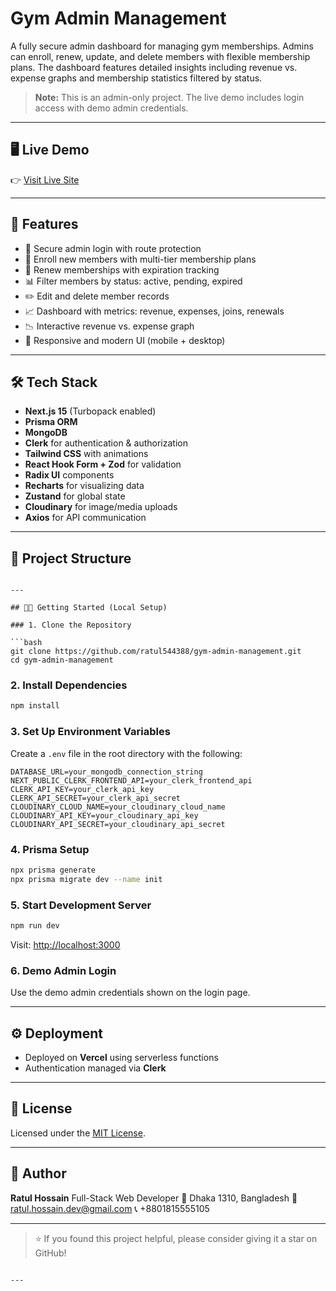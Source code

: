 # Gym Admin Management

A fully secure admin dashboard for managing gym memberships. Admins can enroll, renew, update, and delete members with flexible membership plans. The dashboard features detailed insights including revenue vs. expense graphs and membership statistics filtered by status.

> **Note:** This is an admin-only project. The live demo includes login access with demo admin credentials.

---

## 🖥️ Live Demo

👉 [Visit Live Site](https://gym-admin-management.vercel.app)

---

## 🚀 Features

- 🔐 Secure admin login with route protection
- 🧾 Enroll new members with multi-tier membership plans
- 🔁 Renew memberships with expiration tracking
- 📊 Filter members by status: active, pending, expired
- ✏️ Edit and delete member records
- 📈 Dashboard with metrics: revenue, expenses, joins, renewals
- 📉 Interactive revenue vs. expense graph
- 📱 Responsive and modern UI (mobile + desktop)

---

## 🛠️ Tech Stack

- **Next.js 15** (Turbopack enabled)
- **Prisma ORM**
- **MongoDB**
- **Clerk** for authentication & authorization
- **Tailwind CSS** with animations
- **React Hook Form + Zod** for validation
- **Radix UI** components
- **Recharts** for visualizing data
- **Zustand** for global state
- **Cloudinary** for image/media uploads
- **Axios** for API communication

---

## 📁 Project Structure

```

---

## 🧑‍💻 Getting Started (Local Setup)

### 1. Clone the Repository

```bash
git clone https://github.com/ratul544388/gym-admin-management.git
cd gym-admin-management
````

### 2. Install Dependencies

```bash
npm install
```

### 3. Set Up Environment Variables

Create a `.env` file in the root directory with the following:

```env
DATABASE_URL=your_mongodb_connection_string
NEXT_PUBLIC_CLERK_FRONTEND_API=your_clerk_frontend_api
CLERK_API_KEY=your_clerk_api_key
CLERK_API_SECRET=your_clerk_api_secret
CLOUDINARY_CLOUD_NAME=your_cloudinary_cloud_name
CLOUDINARY_API_KEY=your_cloudinary_api_key
CLOUDINARY_API_SECRET=your_cloudinary_api_secret
```

### 4. Prisma Setup

```bash
npx prisma generate
npx prisma migrate dev --name init
```

### 5. Start Development Server

```bash
npm run dev
```

Visit: [http://localhost:3000](http://localhost:3000)

### 6. Demo Admin Login

Use the demo admin credentials shown on the login page.

---

## ⚙️ Deployment

* Deployed on **Vercel** using serverless functions
* Authentication managed via **Clerk**

---

## 📄 License

Licensed under the [MIT License](LICENSE).

---

## 👤 Author

**Ratul Hossain**
Full-Stack Web Developer
📍 Dhaka 1310, Bangladesh
📧 [ratul.hossain.dev@gmail.com](mailto:ratul.hossain.dev@gmail.com)
📞 +8801815555105

---

> ⭐ If you found this project helpful, please consider giving it a star on GitHub!

```

---
